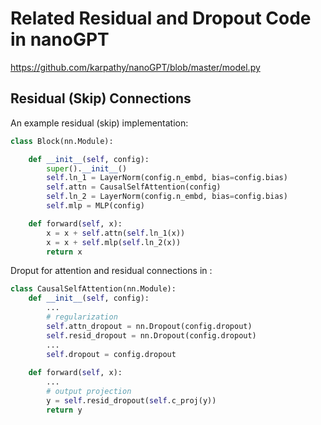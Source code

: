 # Related Residual and Dropout Code in nanoGPT

https://github.com/karpathy/nanoGPT/blob/master/model.py

## Residual (Skip) Connections

An example residual (skip) implementation: 

```python
class Block(nn.Module):

    def __init__(self, config):
        super().__init__()
        self.ln_1 = LayerNorm(config.n_embd, bias=config.bias)
        self.attn = CausalSelfAttention(config)
        self.ln_2 = LayerNorm(config.n_embd, bias=config.bias)
        self.mlp = MLP(config)

    def forward(self, x):
        x = x + self.attn(self.ln_1(x))
        x = x + self.mlp(self.ln_2(x))
        return x
```

Droput for attention and residual connections in : 

```python
class CausalSelfAttention(nn.Module):
    def __init__(self, config):
        ...
        # regularization
        self.attn_dropout = nn.Dropout(config.dropout)
        self.resid_dropout = nn.Dropout(config.dropout)
        ...
        self.dropout = config.dropout
    
    def forward(self, x):
        ...
        # output projection
        y = self.resid_dropout(self.c_proj(y))
        return y
```


